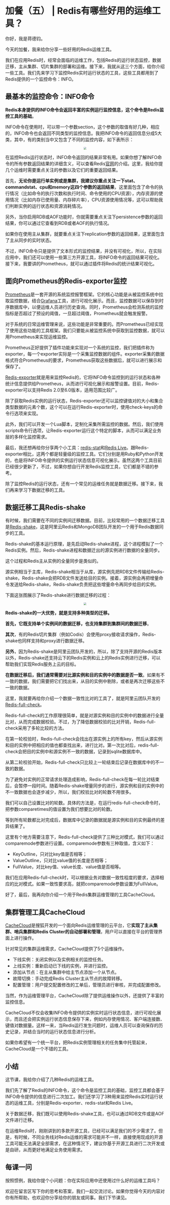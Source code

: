 # 加餐（五） \| Redis有哪些好用的运维工具？

你好，我是蒋德钧。

今天的加餐，我来给你分享一些好用的Redis运维工具。

我们在应用Redis时，经常会面临的运维工作，包括Redis的运行状态监控，数据迁移，主从集群、切片集群的部署和运维。接下来，我就从这三个方面，给你介绍一些工具。我们先来学习下监控Redis实时运行状态的工具，这些工具都用到了Redis提供的一个监控命令：INFO。

## 最基本的监控命令：INFO命令

**Redis本身提供的INFO命令会返回丰富的实例运行监控信息，这个命令是Redis监控工具的基础**。

INFO命令在使用时，可以带一个参数section，这个参数的取值有好几种，相应的，INFO命令也会返回不同类型的监控信息。我把INFO命令的返回信息分成5大类，其中，有的类别当中又包含了不同的监控内容，如下表所示：

<center><img src="https://ning-wang.oss-cn-beijing.aliyuncs.com/blog-imags/8fb2ef487fd9b7073fd062d480b220a8.jpg" style="zoom:50%;" /></center>

在监控Redis运行状态时，INFO命令返回的结果非常有用。如果你想了解INFO命令的所有参数返回结果的详细含义，可以查看Redis[官网](<https://redis.io/commands/info>)的介绍。这里，我给你提几个运维时需要重点关注的参数以及它们的重要返回结果。

首先，**无论你是运行单实例或是集群，我建议你重点关注一下stat、commandstat、cpu和memory这四个参数的返回结果**，这里面包含了命令的执行情况（比如命令的执行次数和执行时间、命令使用的CPU资源），内存资源的使用情况（比如内存已使用量、内存碎片率），CPU资源使用情况等，这可以帮助我们判断实例的运行状态和资源消耗情况。

<!-- [[[read_end]]] -->

另外，当你启用RDB或AOF功能时，你就需要重点关注下persistence参数的返回结果，你可以通过它查看到RDB或者AOF的执行情况。

如果你在使用主从集群，就要重点关注下replication参数的返回结果，这里面包含了主从同步的实时状态。

不过，INFO命令只是提供了文本形式的监控结果，并没有可视化，所以，在实际应用中，我们还可以使用一些第三方开源工具，将INFO命令的返回结果可视化。接下来，我要讲的Prometheus，就可以通过插件将Redis的统计结果可视化。

## 面向Prometheus的Redis-exporter监控

[Prometheus](<https://prometheus.io/>)是一套开源的系统监控报警框架。它的核心功能是从被监控系统中拉取监控数据，结合[Grafana](<https://grafana.com/>)工具，进行可视化展示。而且，监控数据可以保存到时序数据库中，以便运维人员进行历史查询。同时，Prometheus会检测系统的监控指标是否超过了预设的阈值，一旦超过阈值，Prometheus就会触发报警。

对于系统的日常运维管理来说，这些功能是非常重要的。而Prometheus已经实现了使用这些功能的工具框架。我们只要能从被监控系统中获取到监控数据，就可以用Prometheus来实现运维监控。

Prometheus正好提供了插件功能来实现对一个系统的监控，我们把插件称为exporter，每一个exporter实际是一个采集监控数据的组件。exporter采集的数据格式符合Prometheus的要求，Prometheus获取这些数据后，就可以进行展示和保存了。

[Redis-exporter](<https://github.com/oliver006/redis_exporter>)就是用来监控Redis的，它将INFO命令监控到的运行状态和各种统计信息提供给Prometheus，从而进行可视化展示和报警设置。目前，Redis-exporter可以支持Redis 2.0至6.0版本，适用范围比较广。

除了获取Redis实例的运行状态，Redis-exporter还可以监控键值对的大小和集合类型数据的元素个数，这个可以在运行Redis-exporter时，使用check-keys的命令行选项来实现。

此外，我们可以开发一个Lua脚本，定制化采集所需监控的数据。然后，我们使用scripts命令行选项，让Redis-exporter运行这个特定的脚本，从而可以满足业务层的多样化监控需求。

最后，我还想再给你分享两个小工具：[redis-stat](<https://github.com/junegunn/redis-stat>)和[Redis Live](<https://github.com/snakeliwei/RedisLive>)。跟Redis-exporter相比，这两个都是轻量级的监控工具。它们分别是用Ruby和Python开发的，也是将INFO命令提供的实例运行状态信息可视化展示。虽然这两个工具目前已经很少更新了，不过，如果你想自行开发Redis监控工具，它们都是不错的参考。

除了监控Redis的运行状态，还有一个常见的运维任务就是数据迁移。接下来，我们再来学习下数据迁移的工具。

## 数据迁移工具Redis-shake

有时候，我们需要在不同的实例间迁移数据。目前，比较常用的一个数据迁移工具是[Redis-shake](<https://github.com/aliyun/redis-shake>)，这是阿里云Redis和MongoDB团队开发的一个用于Redis数据同步的工具。

Redis-shake的基本运行原理，是先启动Redis-shake进程，这个进程模拟了一个Redis实例。然后，Redis-shake进程和数据迁出的源实例进行数据的全量同步。

这个过程和Redis主从实例的全量同步是类似的。

源实例相当于主库，Redis-shake相当于从库，源实例先把RDB文件传输给Redis-shake，Redis-shake会把RDB文件发送给目的实例。接着，源实例会再把增量命令发送给Redis-shake，Redis-shake负责把这些增量命令再同步给目的实例。

下面这张图展示了Redis-shake进行数据迁移的过程：

<center><img src="https://ning-wang.oss-cn-beijing.aliyuncs.com/blog-imags/027f6ae0276d483650ee4d5179f19c5b.jpg" style="zoom:50%;" /></center>

**Redis-shake的一大优势，就是支持多种类型的迁移。**

**首先，它既支持单个实例间的数据迁移，也支持集群到集群间的数据迁移**。

**其次**，有的Redis切片集群（例如Codis）会使用proxy接收请求操作，Redis-shake也同样支持和proxy进行数据迁移。

**另外**，因为Redis-shake是阿里云团队开发的，所以，除了支持开源的Redis版本以外，Redis-shake还支持云下的Redis实例和云上的Redis实例进行迁移，可以帮助我们实现Redis服务上云的目标。

**在数据迁移后，我们通常需要对比源实例和目的实例中的数据是否一致**。如果有不一致的数据，我们需要把它们找出来，从目的实例中剔除，或者是再次迁移这些不一致的数据。

这里，我就要再给你介绍一个数据一致性比对的工具了，就是阿里云团队开发的[Redis-full-check](<https://github.com/aliyun/redis-full-check>)。

Redis-full-check的工作原理很简单，就是对源实例和目的实例中的数据进行全量比对，从而完成数据校验。不过，为了降低数据校验的比对开销，Redis-full-check采用了多轮比较的方法。

在第一轮校验时，Redis-full-check会找出在源实例上的所有key，然后从源实例和目的实例中把相应的值也都查找出来，进行比对。第一次比对后，redis-full-check会把目的实例中和源实例不一致的数据，记录到sqlite数据库中。

从第二轮校验开始，Redis-full-check只比较上一轮结束后记录在数据库中的不一致的数据。

为了避免对实例的正常请求处理造成影响，Redis-full-check在每一轮比对结束后，会暂停一段时间。随着Redis-shake增量同步的进行，源实例和目的实例中的不一致数据也会逐步减少，所以，我们校验比对的轮数不用很多。

我们可以自己设置比对的轮数。具体的方法是，在运行redis-full-check命令时，把参数comparetimes的值设置为我们想要比对的轮数。

等到所有轮数都比对完成后，数据库中记录的数据就是源实例和目的实例最终的差异结果了。

这里有个地方需要注意下，Redis-full-check提供了三种比对模式，我们可以通过comparemode参数进行设置。comparemode参数有三种取值，含义如下：

- KeyOutline，只对比key值是否相等；
- ValueOutline，只对比value值的长度是否相等；
- FullValue，对比key值、value长度、value值是否相等。

<!-- -->

我们在应用Redis-full-check时，可以根据业务对数据一致性程度的要求，选择相应的比对模式。如果一致性要求高，就把comparemode参数设置为FullValue。

好了，最后，我再向你介绍一个用于Redis集群运维管理的工具CacheCloud。

## 集群管理工具CacheCloud

[CacheCloud](<https://github.com/sohutv/cachecloud>)是搜狐开发的一个面向Redis运维管理的云平台，它**实现了主从集群、哨兵集群和Redis Cluster的自动部署和管理**，用户可以直接在平台的管理界面上进行操作。

针对常见的集群运维需求，CacheCloud提供了5个运维操作。

- 下线实例：关闭实例以及实例相关的监控任务。
- 上线实例：重新启动已下线的实例，并进行监控。
- 添加从节点：在主从集群中给主节点添加一个从节点。
- 故障切换：手动完成Redis Cluster主从节点的故障转移。
- 配置管理：用户提交配置修改的工单后，管理员进行审核，并完成配置修改。

<!-- -->

当然，作为运维管理平台，CacheCloud除了提供运维操作以外，还提供了丰富的监控信息。

CacheCloud不仅会收集INFO命令提供的实例实时运行状态信息，进行可视化展示，而且还会把实例运行状态信息保存下来，例如内存使用情况、客户端连接数、键值对数据量。这样一来，当Redis运行发生问题时，运维人员可以查询保存的历史记录，并结合当时的运行状态信息进行分析。

如果你希望有一个统一平台，把Redis实例管理相关的任务集中托管起来，CacheCloud是一个不错的工具。

## 小结

这节课，我给你介绍了几种Redis的运维工具。

我们先了解了Redis的INFO命令，这个命令是监控工具的基础，监控工具都会基于INFO命令提供的信息进行二次加工。我们还学习了3种用来监控Redis实时运行状态的运维工具，分别是Redis-exporter、redis-stat和Redis Live。

关于数据迁移，我们既可以使用Redis-shake工具，也可以通过RDB文件或是AOF文件进行迁移。

在运维Redis时，刚刚讲到的多款开源工具，已经可以满足我们的不少需求了。但是，有时候，不同业务线对Redis运维的需求可能并不一样，直接使用现成的开源工具可能无法满足全部需求，在这种情况下，建议你基于开源工具进行二次开发或是自研，从而更好地满足业务使用需求。

## 每课一问

按照惯例，我给你提个小问题：你在实际应用中还使用过什么好的运维工具吗？

欢迎在留言区写下你的思考和答案，我们一起交流讨论。如果你觉得今天的内容对你有所帮助，也欢迎你分享给你的朋友或同事。我们下节课见。
